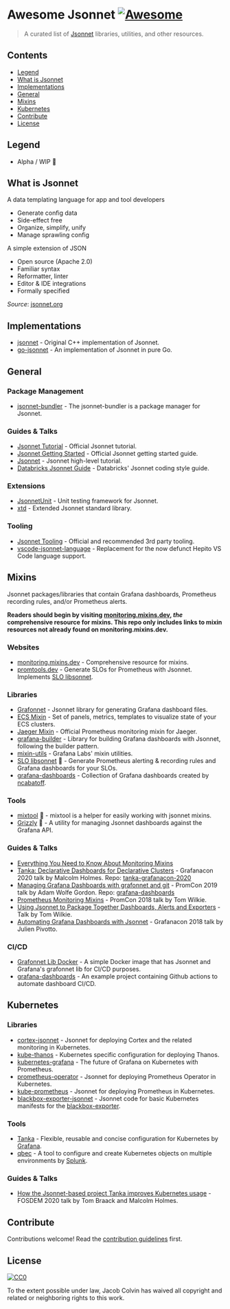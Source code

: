 # Awesome Jsonnet [![Awesome](https://awesome.re/badge.svg)](https://awesome.re)

> A curated list of [Jsonnet](https://jsonnet.org/) libraries, utilities, and other resources.

## Contents

- [Legend](#legend)
- [What is Jsonnet](#what-is-jsonnet)
- [Implementations](#implementations)
- [General](#general)
- [Mixins](#mixins)
- [Kubernetes](#kubernetes)
- [Contribute](#contribute)
- [License](#license)

## Legend

- Alpha / WIP :construction:

## What is Jsonnet

A data templating language for app and tool developers

- Generate config data
- Side-effect free
- Organize, simplify, unify
- Manage sprawling config

A simple extension of JSON

- Open source (Apache 2.0)
- Familiar syntax
- Reformatter, linter
- Editor & IDE integrations
- Formally specified

_Source_: [jsonnet.org](https://jsonnet.org/)

## Implementations

- [jsonnet](https://github.com/google/jsonnet) - Original C++ implementation of Jsonnet.
- [go-jsonnet](https://github.com/google/go-jsonnet) - An implementation of Jsonnet in pure Go.

## General

### Package Management

- [jsonnet-bundler](https://github.com/jsonnet-bundler/jsonnet-bundler) - The jsonnet-bundler is a package manager for Jsonnet.

### Guides & Talks

- [Jsonnet Tutorial](https://jsonnet.org/learning/tutorial.html) - Official Jsonnet tutorial.
- [Jsonnet Getting Started](https://jsonnet.org/learning/getting_started.html) - Official Jsonnet getting started guide.
- [Jsonnet](https://youtu.be/i5PVp92tAmE) - Jsonnet high-level tutorial.
- [Databricks Jsonnet Guide](https://github.com/databricks/jsonnet-style-guide) - Databricks' Jsonnet coding style guide.

### Extensions

- [JsonnetUnit](https://github.com/yugui/jsonnetunit) - Unit testing framework for Jsonnet.
- [xtd](https://jsonnet-libs.github.io/xtd/) - Extended Jsonnet standard library.

### Tooling

- [Jsonnet Tooling](https://jsonnet.org/learning/tools.html) - Official and recommended 3rd party tooling.
- [vscode-jsonnet-language](https://github.com/liamdawson/vscode-jsonnet-language) - Replacement for the now defunct Hepito VS Code language support.

## Mixins

Jsonnet packages/libraries that contain Grafana dashboards, Prometheus recording rules, and/or Prometheus alerts.

**Readers should begin by visiting [monitoring.mixins.dev](https://monitoring.mixins.dev/), _the_ comprehensive resource for mixins. This repo only includes links to mixin resources not already found on monitoring.mixins.dev.**

### Websites

- [monitoring.mixins.dev](https://monitoring.mixins.dev/) - Comprehensive resource for mixins.
- [promtools.dev](https://promtools.dev) - Generate SLOs for Prometheus with Jsonnet. Implements [SLO libsonnet](https://github.com/metalmatze/slo-libsonnet).

### Libraries

- [Grafonnet](https://grafana.github.io/grafonnet-lib/) - Jsonnet library for generating Grafana dashboard files.
- [ECS Mixin](https://github.com/Voronenko/sa_grafonnet_lib) - Set of panels, metrics, templates to visualize state of your ECS clusters.
- [Jaeger Mixin](https://github.com/jaegertracing/jaeger/tree/master/monitoring/jaeger-mixin) - Official Prometheus monitoring mixin for Jaeger.
- [grafana-builder](https://github.com/grafana/jsonnet-libs/tree/master/grafana-builder) - Library for building Grafana dashboards with Jsonnet, following the builder pattern.
- [mixin-utils](https://github.com/grafana/jsonnet-libs/tree/master/mixin-utils) - Grafana Labs' mixin utilities.
- [SLO libsonnet](https://github.com/metalmatze/slo-libsonnet) :construction: - Generate Prometheus alerting & recording rules and Grafana dashboards for your SLOs.
- [grafana-dashboards](https://github.com/ncabatoff/grafana-dashboards) - Collection of Grafana dashboards created by [ncabatoff](https://github.com/ncabatoff).

### Tools

- [mixtool](https://github.com/monitoring-mixins/mixtool) :construction: - mixtool is a helper for easily working with jsonnet mixins.
- [Grizzly](https://github.com/malcolmholmes/grizzly) :construction: - A utility for managing Jsonnet dashboards against the Grafana API.

### Guides & Talks

- [Everything You Need to Know About Monitoring Mixins](https://grafana.com/blog/2018/09/13/everything-you-need-to-know-about-monitoring-mixins/)
- [Tanka: Declarative Dashboards for Declarative Clusters](https://grafana.com/go/grafanaconline/tanka-declarative-dashboards-for-declarative-clusters/) - Grafanacon 2020 talk by Malcolm Holmes. Repo: [tanka-grafanacon-2020](https://github.com/malcolmholmes/tanka-grafanacon-2020)
- [Managing Grafana Dashboards with grafonnet and git](https://youtu.be/kV3Ua6guynI) - PromCon 2019 talk by Adam Wolfe Gordon. Repo: [grafana-dashboards](https://github.com/adamwg/grafana-dashboards)
- [Prometheus Monitoring Mixins](https://youtu.be/GDdnL5R_l-Y) - PromCon 2018 talk by Tom Wilkie.
- [Using Jsonnet to Package Together Dashboards, Alerts and Exporters](https://www.youtube.com/watch?v=b7-DtFfsL6E) - Talk by Tom Wilkie.
- [Automating Grafana Dashboards with Jsonnet](https://youtu.be/zmsZq9Pfp1g) - Grafanacon 2018 talk by Julien Pivotto.

### CI/CD

- [Grafonnet Lib Docker](https://github.com/AndrewFarley/grafonnet-lib-dockerhub) - A simple Docker image that has Jsonnet and Grafana's grafonnet lib for CI/CD purposes.
- [grafana-dashboards](https://github.com/adamwg/grafana-dashboards) - An example project containing Github actions to automate dashboard CI/CD.

## Kubernetes

### Libraries

- [cortex-jsonnet](https://github.com/grafana/cortex-jsonnet) - Jsonnet for deploying Cortex and the related monitoring in Kubernetes.
- [kube-thanos](https://github.com/thanos-io/kube-thanos) - Kubernetes specific configuration for deploying Thanos.
- [kubernetes-grafana](https://github.com/brancz/kubernetes-grafana) - The future of Grafana on Kubernetes with Prometheus.
- [prometheus-operator](https://github.com/coreos/prometheus-operator/tree/master/jsonnet/prometheus-operator) - Jsonnet for deploying Prometheus Operator in Kubernetes.
- [kube-prometheus](https://github.com/coreos/kube-prometheus/tree/master/jsonnet/kube-prometheus) - Jsonnet for deploying Prometheus in Kubernetes.
- [blackbox-exporter-jsonnet](https://github.com/brancz/blackbox-exporter-jsonnet) - Jsonnet code for basic Kubernetes manifests for the [blackbox-exporter](https://github.com/prometheus/blackbox_exporter).

### Tools

- [Tanka](https://tanka.dev/) - Flexible, reusable and concise configuration for Kubernetes by [Grafana](https://grafana.com/).
- [qbec](https://qbec.io/) - A tool to configure and create Kubernetes objects on multiple environments by [Splunk](https://www.splunk.com/).

### Guides & Talks

- [How the Jsonnet-based project Tanka improves Kubernetes usage](https://grafana.com/blog/2020/03/11/how-the-jsonnet-based-project-tanka-improves-kubernetes-usage/) - FOSDEM 2020 talk by Tom Braack and Malcolm Holmes.

## Contribute

Contributions welcome! Read the [contribution guidelines](contributing.md) first.

## License

[![CC0](https://mirrors.creativecommons.org/presskit/buttons/88x31/svg/cc-zero.svg)](https://creativecommons.org/publicdomain/zero/1.0)

To the extent possible under law, Jacob Colvin has waived all copyright and related or neighboring rights to this work.
